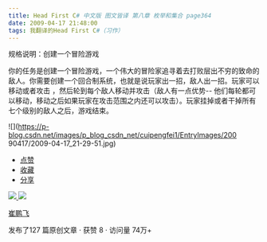 ```yaml
---
title: Head First C# 中文版 图文皆译 第八章 枚举和集合 page364
date: 2009-04-17 21:48:00
tags: 我翻译的Head First C#（习作）
---
```

规格说明：创建一个冒险游戏

  

你的任务是创建一个冒险游戏，一个伟大的冒险家追寻着去打败层出不穷的致命的敌人。你需要创建一个回合制系统，也就是说玩家出一招，敌人出一招。玩家可以移动或者攻击
，然后轮到每个敌人移动并攻击（敌人有一点优势--
他们每轮都可以移动，移动之后如果玩家在攻击范围之内还可以攻击）。玩家挂掉或者干掉所有七个级别的敌人之后，游戏结束。

  

![](https://p-blog.csdn.net/images/p_blog_csdn_net/cuipengfei1/EntryImages/200
90417/2009-04-17_21-29-51.jpg)

  * [ 点赞  ](javascript:;)
  * [ 收藏  ](javascript:;)
  * [ 分享 ](javascript:;)

[ ![](https://profile.csdnimg.cn/5/2/5/3_cuipengfei1)
![](https://g.csdnimg.cn/static/user-reg-year/1x/11.png)
](https://blog.csdn.net/cuipengfei1)

[ 崔鹏飞 ](https://blog.csdn.net/cuipengfei1)

发布了127 篇原创文章  ·  获赞 8  ·  访问量 74万+

